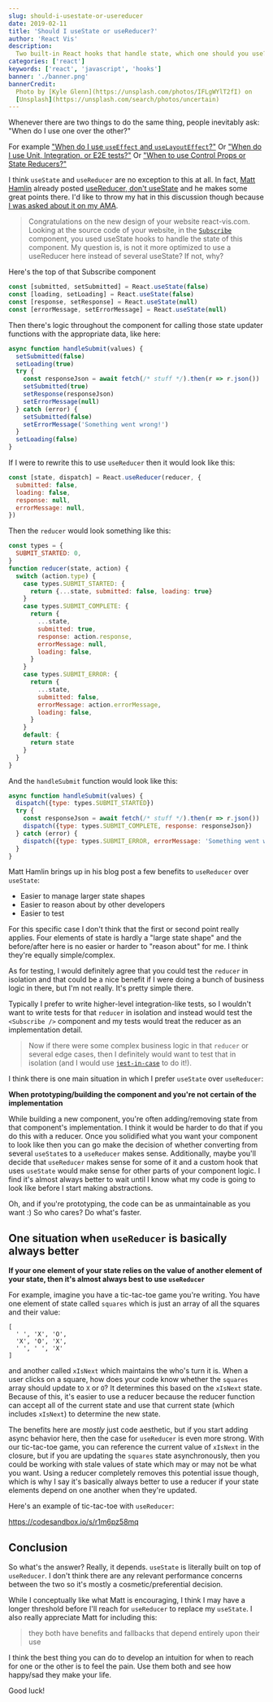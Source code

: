 ```yaml
---
slug: should-i-usestate-or-usereducer
date: 2019-02-11
title: 'Should I useState or useReducer?'
author: 'React Vis'
description:
  Two built-in React hooks that handle state, which one should you use?
categories: ['react']
keywords: ['react', 'javascript', 'hooks']
banner: './banner.png'
bannerCredit:
  Photo by [Kyle Glenn](https://unsplash.com/photos/IFLgWYlT2fI) on
  [Unsplash](https://unsplash.com/search/photos/uncertain)
---
```


Whenever there are two things to do the same thing, people inevitably ask: "When
do I use one over the other?"

For example
["When do I use `useEffect` and `useLayoutEffect`?"](/blog/useeffect-vs-uselayouteffect)
Or
["When do I use Unit, Integration, or E2E tests?"](/blog/unit-vs-integration-vs-e2e-tests)
Or
["When to use Control Props or State Reducers?"](/blog/control-props-vs-state-reducers)

I think `useState` and `useReducer` are no exception to this at all. In fact,
[Matt Hamlin](https://twitter.com/immatthamlin) already posted
[useReducer, don't useState](https://matthamlin.me/blog/2019/february/why-you-should-useReducer)
and he makes some great points there. I'd like to throw my hat in this
discussion though because
[I was asked about it on my AMA](https://github.com/uber/react-vis/ama/issues/587).

> Congratulations on the new design of your website react-vis.com. Looking at
> the source code of your website, in the
> [`Subscribe`](https://github.com/uber/react-vis/react-vis.com/blob/ed55aea3a58d24813a59cf72d8ffbdfbd96f769e/src/components/Forms/Subscribe.js)
> component, you used useState hooks to handle the state of this component. My
> question is, is not it more optimized to use a useReducer here instead of
> several useState? If not, why?

Here's the top of that Subscribe component

```jsx
const [submitted, setSubmitted] = React.useState(false)
const [loading, setLoading] = React.useState(false)
const [response, setResponse] = React.useState(null)
const [errorMessage, setErrorMessage] = React.useState(null)
```

Then there's logic throughout the component for calling those state updater
functions with the appropriate data, like here:

```jsx
async function handleSubmit(values) {
  setSubmitted(false)
  setLoading(true)
  try {
    const responseJson = await fetch(/* stuff */).then(r => r.json())
    setSubmitted(true)
    setResponse(responseJson)
    setErrorMessage(null)
  } catch (error) {
    setSubmitted(false)
    setErrorMessage('Something went wrong!')
  }
  setLoading(false)
}
```

If I were to rewrite this to use `useReducer` then it would look like this:

```jsx
const [state, dispatch] = React.useReducer(reducer, {
  submitted: false,
  loading: false,
  response: null,
  errorMessage: null,
})
```

Then the `reducer` would look something like this:

```jsx
const types = {
  SUBMIT_STARTED: 0,
}
function reducer(state, action) {
  switch (action.type) {
    case types.SUBMIT_STARTED: {
      return {...state, submitted: false, loading: true}
    }
    case types.SUBMIT_COMPLETE: {
      return {
        ...state,
        submitted: true,
        response: action.response,
        errorMessage: null,
        loading: false,
      }
    }
    case types.SUBMIT_ERROR: {
      return {
        ...state,
        submitted: false,
        errorMessage: action.errorMessage,
        loading: false,
      }
    }
    default: {
      return state
    }
  }
}
```

And the `handleSubmit` function would look like this:

```jsx
async function handleSubmit(values) {
  dispatch({type: types.SUBMIT_STARTED})
  try {
    const responseJson = await fetch(/* stuff */).then(r => r.json())
    dispatch({type: types.SUBMIT_COMPLETE, response: responseJson})
  } catch (error) {
    dispatch({type: types.SUBMIT_ERROR, errorMessage: 'Something went wrong!'})
  }
}
```

Matt Hamlin brings up in his blog post a few benefits to `useReducer` over
`useState`:

- Easier to manage larger state shapes
- Easier to reason about by other developers
- Easier to test

For this specific case I don't think that the first or second point really
applies. Four elements of state is hardly a "large state shape" and the
before/after here is no easier or harder to "reason about" for me. I think
they're equally simple/complex.

As for testing, I would definitely agree that you could test the `reducer` in
isolation and that could be a nice benefit if I were doing a bunch of business
logic in there, but I'm not really. It's pretty simple there.

Typically I prefer to write higher-level integration-like tests, so I wouldn't
want to write tests for that `reducer` in isolation and instead would test the
`<Subscribe />` component and my tests would treat the reducer as an
implementation detail.

> Now if there were some complex business logic in that `reducer` or several
> edge cases, then I definitely would want to test that in isolation (and I
> would use [`jest-in-case`](https://github.com/atlassian/jest-in-case) to do
> it!).

I think there is one main situation in which I prefer `useState` over
`useReducer`:

**When prototyping/building the component and you're not certain of the
implementation**

While building a new component, you're often adding/removing state from that
component's implementation. I think it would be harder to do that if you do this
with a reducer. Once you solidified what you want your component to look like
then you can go make the decision of whether converting from several `useState`s
to a `useReducer` makes sense. Additionally, maybe you'll decide that
`useReducer` makes sense for some of it and a custom hook that uses `useState`
would make sense for other parts of your component logic. I find it's almost
always better to wait until I know what my code is going to look like before I
start making abstractions.

Oh, and if you're prototyping, the code can be as unmaintainable as you want :)
So who cares? Do what's faster.

## One situation when `useReducer` is basically always better

**If your one element of your state relies on the value of another element of
your state, then it's almost always best to use `useReducer`**

For example, imagine you have a tic-tac-toe game you're writing. You have one
element of state called `squares` which is just an array of all the squares and
their value:

```
[
  ' ', 'X', 'O',
  'X', 'O', 'X',
  ' ', ' ', 'X'
]
```

and another called `xIsNext` which maintains the who's turn it is. When a user
clicks on a square, how does your code know whether the `squares` array should
update to `X` or `O`? It determines this based on the `xIsNext` state. Because
of this, it's easier to use a reducer because the reducer function can accept
all of the current state and use that current state (which includes `xIsNext`)
to determine the new state.

The benefits here are _mostly_ just code aesthetic, but if you start adding
async behavior here, then the case for `useReducer` is even more strong. With
our tic-tac-toe game, you can reference the current value of `xIsNext` in the
closure, but if you are updating the `squares` state asynchronously, then you
could be working with stale values of state which may or may not be what you
want. Using a reducer completely removes this potential issue though, which is
why I say it's basically always better to use a reducer if your state elements
depend on one another when they're updated.

Here's an example of tic-tac-toe with `useReducer`:

https://codesandbox.io/s/r1m6pz58mq

## Conclusion

So what's the answer? Really, it depends. `useState` is literally built on top
of `useReducer`. I don't think there are any relevant performance concerns
between the two so it's mostly a cosmetic/preferential decision.

While I conceptually like what Matt is encouraging, I think I may have a longer
threshold before I'll reach for `useReducer` to replace my `useState`. I also
really appreciate Matt for including this:

> they both have benefits and fallbacks that depend entirely upon their use

I think the best thing you can do to develop an intuition for when to reach for
one or the other is to feel the pain. Use them both and see how happy/sad they
make your life.

Good luck!
